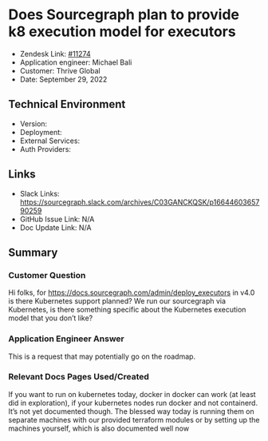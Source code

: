 
# Does Sourcegraph plan to provide k8 execution model for executors <!-- Ticket Title  Hint: include keywords to make it searchable -->

- Zendesk Link: [#11274](https://sourcegraph.zendesk.com/agent/tickets/11274)
- Application engineer: Michael Bali
- Customer: Thrive Global <!-- Redact if this contains personally identifying information -->
- Date: September 29, 2022

<!-- Data populated from integration, speak to Ben Gordon or Michael Bali if not working -->
<!-- During Internal team trial, fill missing data manually (we are waiting for all data to sync) -->

## Technical Environment
- Version: ​
- Deployment:
- External Services:
- Auth Providers:


## Links
<!-- Data for application engineer manual entry -->
- Slack Links: https://sourcegraph.slack.com/archives/C03GANCKQSK/p1664460365790259
- GitHub Issue Link: N/A
- Doc Update Link: N/A

## Summary
### Customer Question
Hi folks, for https://docs.sourcegraph.com/admin/deploy_executors in v4.0 is there Kubernetes support planned?
We run our sourcegraph via Kubernetes, is there something specific about the Kubernetes execution model that you don’t like?

### Application Engineer Answer
This is a request that may potentially go on the roadmap.

### Relevant Docs Pages Used/Created
If you want to run on kubernetes today, docker in docker can work (at least did in exploration), if your kubernetes nodes run docker and not containerd. It’s not yet documented though.
The blessed way today is running them on separate machines with our provided terraform modules or by setting up the machines yourself, which is also documented well now
<!-- Once complete, upload a copy to https://github.com/sourcegraph/support-tools-internal/tree/main/resolved-tickets as a .md file -->
<!-- Name the file 11274.md -->
